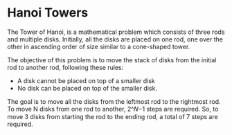 # Hanoi Towers

The Tower of Hanoi, is a mathematical problem which consists of three rods and multiple disks. Initially, all the disks are placed on one rod, one over the other in ascending order of size similar to a cone-shaped tower.

The objective of this problem is to move the stack of disks from the initial rod to another rod, following these rules:

- A disk cannot be placed on top of a smaller disk
- No disk can be placed on top of the smaller disk.

The goal is to move all the disks from the leftmost rod to the rightmost rod. To move N disks from one rod to another, 2^𝑁−1 steps are required. So, to move 3 disks from starting the rod to the ending rod, a total of 7 steps are required.
